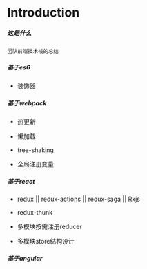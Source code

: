 # Introduction

##### 这是什么

	团队前端技术栈的总结

##### 基于es6

- 装饰器

##### 基于webpack

- 热更新

- 懒加载

- tree-shaking

- 全局注册变量

##### 基于react

- redux || redux-actions || redux-saga || Rxjs

- redux-thunk

- 多模块按需注册reducer

- 多模块store结构设计

##### 基于angular



